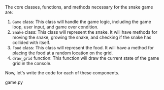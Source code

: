 The core classes, functions, and methods necessary for the snake game are:

1. `Game` class: This class will handle the game logic, including the game loop, user input, and game over condition.
2. `Snake` class: This class will represent the snake. It will have methods for moving the snake, growing the snake, and checking if the snake has collided with itself.
3. `Food` class: This class will represent the food. It will have a method for placing the food at a random location on the grid.
4. `draw_grid` function: This function will draw the current state of the game grid in the console.

Now, let's write the code for each of these components.

game.py
